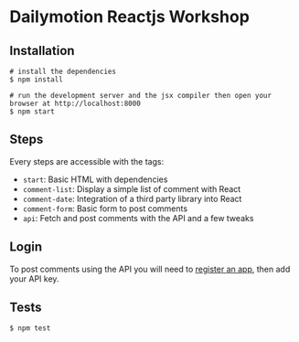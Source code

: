 # Dailymotion Reactjs Workshop

## Installation

    # install the dependencies
    $ npm install

    # run the development server and the jsx compiler then open your browser at http://localhost:8000
    $ npm start

## Steps

Every steps are accessible with the tags:

* `start`: Basic HTML with dependencies
* `comment-list`: Display a simple list of comment with React
* `comment-date`: Integration of a third party library into React
* `comment-form`: Basic form to post comments
* `api`: Fetch and post comments with the API and a few tweaks

## Login

To post comments using the API you will need to [register an app](http://www.dailymotion.com/profile/developer/new), then add your API key.

## Tests

    $ npm test
